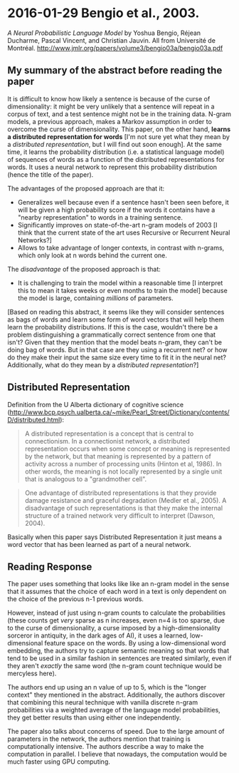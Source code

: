 # 2016-01-29 Bengio et al., 2003.
*A Neural Probabilistic Language Model* by Yoshua Bengio, Réjean Ducharme, Pascal Vincent, and Christian Jauvin. All from Université de Montréal.
http://www.jmlr.org/papers/volume3/bengio03a/bengio03a.pdf

## My summary of the abstract before reading the paper
It is difficult to know how likely a sentence is because of the curse of dimensionality: it might be very unlikely that a sentence will repeat in a corpus of text, and a test sentence might not be in the training data. N-gram models, a previous approach, makes a Markov assumption in order to overcome the curse of dimensionality. This paper, on the other hand, **learns a distributed representation for words** [I'm not sure yet what they mean by a *distributed representation*, but I will find out soon enough]. At the same time, it learns the probability distribution (i.e. a statistical language model) of sequences of words as a function of the distributed representations for words. It uses a neural network to represent this probability distribution (hence the title of the paper).

The advantages of the proposed approach are that it:

* Generalizes well because even if a sentence hasn't been seen before, it will be given a high probability score if the words it contains have a "nearby representation" to words in a training sentence.
* Significantly improves on state-of-the-art n-gram models of 2003 [I think that the current state of the art uses Recursive or Recurrent Neural Networks?]
* Allows to take advantage of longer contexts, in contrast with n-grams, which only look at n words behind the current one.

The *disadvantage* of the proposed approach is that:

* It is challenging to train the model within a reasonable time [I interpret this to mean it takes weeks or even months to train the model] because the model is large, containing *millions* of parameters.

[Based on reading this abstract, it seems like they will consider sentences as bags of words and learn some form of word vectors that will help them learn the probability distributions. If this is the case, wouldn't there be a problem distinguishing a grammatically correct sentence from one that isn't? Given that they mention that the model beats n-gram, they can't be doing bag of words. But in that case are they using a recurrent net? or how do they make their input the same size every time to fit it in the neural net? Additionally, what do they mean by a *distributed representation*?]

## Distributed Representation
Definition from the U Alberta dictionary of cognitive science (http://www.bcp.psych.ualberta.ca/~mike/Pearl_Street/Dictionary/contents/D/distributed.html):

> A distributed representation is a concept that is central to connectionism. In a connectionist network, a distributed representation occurs when some concept or meaning is represented by the network, but that meaning is represented by a pattern of activity across a number of processing units (Hinton et al, 1986). In other words, the meaning is not locally represented by a single unit that is analogous to a "grandmother cell".

> One advantage of distributed representations is that they provide damage resistance and graceful degradation (Medler et al., 2005). A disadvantage of such representations is that they make the internal structure of a trained network very difficult to interpret (Dawson, 2004).

Basically when this paper says Distributed Representation it just means a word vector that has been learned as part of a neural network.

## Reading Response
The paper uses something that looks like like an n-gram model in the sense that it assumes that the choice of each word in a text is only dependent on the choice of the previous n-1 previous words.

However, instead of just using n-gram counts to calculate the probabilities (these counts get *very* sparse as n increases, even n=4 is too sparse, due to the curse of dimensionality, a curse imposed by a high-dimensionality sorceror in antiquity, in the dark ages of AI), it uses a learned, low-dimensional feature space on the words. By using a low-dimensional word embedding, the authors try to capture semantic meaning so that words that tend to be used in a similar fashion in sentences are treated similarly, even if they aren't *exactly* the same word (the n-gram count technique would be mercyless here).

The authors end up using an n value of up to 5, which is the "longer context" they mentioned in the abstract. Additionally, the authors discover that combining this neural technique with vanilla discrete n-gram probabilities via a weighted average of the language model probabilities, they get better results than using either one independently.

The paper also talks about concerns of speed. Due to the large amount of parameters in the network, the authors mention that training is computationally intensive. The authors describe a way to make the computation in parallel. I believe that nowadays, the computation would be much faster using GPU computing.
